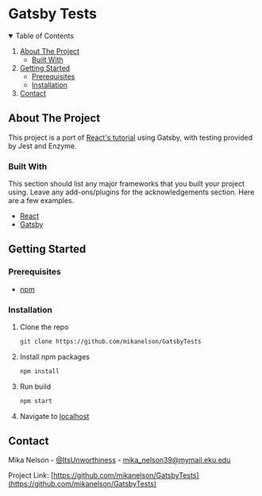 <h1>Gatsby Tests</h1>

<details open="open">
  <summary>Table of Contents</summary>
  <ol>
    <li>
      <a href="#about-the-project">About The Project</a>
      <ul>
        <li><a href="#built-with">Built With</a></li>
      </ul>
    </li>
    <li>
      <a href="#getting-started">Getting Started</a>
      <ul>
        <li><a href="#prerequisites">Prerequisites</a></li>
        <li><a href="#installation">Installation</a></li>
      </ul>
    </li>
    <li><a href="#contact">Contact</a></li>
  </ol>
</details>

## About The Project

This project is a port of [React's tutorial](https://reactjs.org/tutorial/tutorial.html) using Gatsby, with testing provided by Jest and Enzyme.

### Built With

This section should list any major frameworks that you built your project using. Leave any add-ons/plugins for the acknowledgements section. Here are a few examples.
* [React](https://reactjs.org/)
* [Gatsby](https://www.gatsbyjs.com/)

## Getting Started

### Prerequisites

* [npm](https://www.npmjs.com/get-npm)

### Installation

1. Clone the repo
   ```sh
   git clone https://github.com/mikanelson/GatsbyTests
   ```
3. Install npm packages
   ```sh
   npm install
   ```
4. Run build
   ```sh
   npm start
   ```
5. Navigate to [localhost](http://localhost:8000/)

## Contact

Mika Nelson - [@ItsUnworthiness](https://twitter.com/ItsUnworthiness) - mika_nelson39@mymail.eku.edu

Project Link: [https://github.com/mikanelson/GatsbyTests](https://github.com/mikanelson/GatsbyTests)
